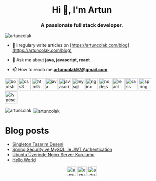 <h1 align="center">Hi 👋, I'm Artun</h1>
<h3 align="center">A passionate full stack developer.</h3>

<p align="left"> <img src="https://komarev.com/ghpvc/?username=artuncolak" alt="artuncolak" /> </p>

- 📝 I regulary write articles on [https://artuncolak.com/blog](https://artuncolak.com/blog)

- 💬 Ask me about **java, javascript, react**

- 📫 How to reach me **artuncolak97@gmail.com**

<p align="left"><img src="https://devicons.github.io/devicon/devicon.git/icons/bootstrap/bootstrap-plain.svg" alt="bootstrap" width="40" height="40"/> <img src="https://devicons.github.io/devicon/devicon.git/icons/css3/css3-original-wordmark.svg" alt="css3" width="40" height="40"/> <img src="https://devicons.github.io/devicon/devicon.git/icons/html5/html5-original-wordmark.svg" alt="html5" width="40" height="40"/> <img src="https://devicons.github.io/devicon/devicon.git/icons/java/java-original-wordmark.svg" alt="java" width="40" height="40"/> <img src="https://devicons.github.io/devicon/devicon.git/icons/javascript/javascript-original.svg" alt="javascript" width="40" height="40"/> <img src="https://devicons.github.io/devicon/devicon.git/icons/mysql/mysql-original-wordmark.svg" alt="mysql" width="40" height="40"/> <img src="https://devicons.github.io/devicon/devicon.git/icons/nginx/nginx-original.svg" alt="nginx" width="40" height="40"/> <img src="https://devicons.github.io/devicon/devicon.git/icons/nodejs/nodejs-original-wordmark.svg" alt="nodejs" width="40" height="40"/> <img src="https://devicons.github.io/devicon/devicon.git/icons/react/react-original-wordmark.svg" alt="react" width="40" height="40"/> <img src="https://devicons.github.io/devicon/devicon.git/icons/sass/sass-original.svg" alt="sass" width="40" height="40"/> <img src="https://www.vectorlogo.zone/logos/springio/springio-icon.svg" alt="spring" width="40" height="40"/> <img src="https://devicons.github.io/devicon/devicon.git/icons/typescript/typescript-original.svg" alt="typescript" width="40" height="40"/></p>

<p><img align="left" src="https://github-readme-stats.vercel.app/api/top-langs/?username=artuncolak&layout=compact&theme=dark" alt="artuncolak" /></p>

<p>&nbsp;<img align="center" src="https://github-readme-stats.vercel.app/api?username=artuncolak&show_icons=true&theme=dark" alt="artuncolak" /></p>

# Blog posts
<!-- BLOG-POST-LIST:START -->
- [Singleton Tasarım Deseni](https://artuncolak.com/blog/singleton-tasarim-deseni)
- [Spring Security ve MySQL ile JWT Authentication](https://artuncolak.com/blog/spring-security-ve-mysql-ile-jwt-authentication)
- [Ubuntu Üzerinde Nginx Server Kurulumu](https://artuncolak.com/blog/ubuntu-uzerinde-nginx-server-kurulumu)
- [Hello World](https://artuncolak.com/blog/hello-world)
<!-- BLOG-POST-LIST:END -->

<p align="center">
<a href="https://twitter.com/artuncolak" target="blank"><img align="center" src="https://cdn.jsdelivr.net/npm/simple-icons@3.0.1/icons/twitter.svg" alt="artuncolak" height="30" width="30" /></a>
<a href="https://linkedin.com/in/artuncolak" target="blank"><img align="center" src="https://cdn.jsdelivr.net/npm/simple-icons@3.0.1/icons/linkedin.svg" alt="artuncolak" height="30" width="30" /></a>
<a href="https://instagram.com/artuncolak" target="blank"><img align="center" src="https://cdn.jsdelivr.net/npm/simple-icons@3.0.1/icons/instagram.svg" alt="artuncolak" height="30" width="30" /></a>
</p>
